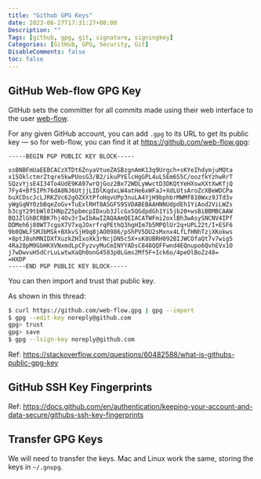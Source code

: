 ```yaml
---
title: "Github GPG Keys"
date: 2023-06-27T17:31:27+08:00
Description: ""
Tags: [github, gpg, git, signature, signingkey]
Categories: [GitHub, GPG, Security, Git]
DisableComments: false
toc: false
---
```


## GitHub Web-flow GPG Key

GitHub sets the committer for all commits made using their web interface to the user [web-flow](https://github.com/web-flow).

For any given GitHub account, you can add `.gpg` to its URL to get its public key — so for web-flow, you can find it at <https://github.com/web-flow.gpg>:

```text
-----BEGIN PGP PUBLIC KEY BLOCK-----

xsBNBFmUaEEBCACzXTDt6ZnyaVtueZASBzgnAmK13q9Urgch+sKYeIhdymjuMQta
x15OklctmrZtqre5kwPUosG3/B2/ikuPYElcHgGPL4uL5Em6S5C/oozfkYzhwRrT
SQzvYjsE4I34To4UdE9KA97wrQjGoz2Bx72WDLyWwctD3DKQtYeHXswXXtXwKfjQ
7Fy4+Bf5IPh76dA8NJ6UtjjLIDlKqdxLW4atHe6xWFaJ+XdLUtsAroZcXBeWDCPa
buXCDscJcLJRKZVc62gOZXXtPfoHqvUPp3nuLA4YjH9bphbrMWMf810Wxz9JTd3v
yWgGqNY0zbBqeZoGv+TuExlRHT8ASGFS9SVDABEBAAHNNUdpdEh1YiAod2ViLWZs
b3cgY29tbWl0IHNpZ25pbmcpIDxub3JlcGx5QGdpdGh1Yi5jb20+wsBiBBMBCAAW
BQJZlGhBCRBK7hj4Ov3rIwIbAwIZAQAAmQEIACATWFmi2oxlBh3wAsySNCNV4IPf
DDMeh6j80WT7cgoX7V7xqJOxrfrqPEthQ3hgHIm7b5MPQlUr2q+UPL22t/I+ESF6
9b0QWLFSMJbMSk+BXkvSjH9q8jAO0986/pShPV5DU2sMxnx4LfLfHNhTzjXKokws
+8ptJ8uhMNIDXfXuzkZHIxoXk3rNcjDN5c5X+sK8UBRH092BIJWCOfaQt7v7wig5
4Ra28pM9GbHKXVNxmdLpCFyzvyMuCmINYYADsC848QQFFwnd4EQnupo6QvhEVx1O
j7wDwvuH5dCrLuLwtwXaQh0onG4583p0LGms2Mf5F+Ick6o/4peOlBoZz48=
=HXDP
-----END PGP PUBLIC KEY BLOCK-----
```

You can then import and trust that public key.

As shown in this thread:

```sh
$ curl https://github.com/web-flow.gpg | gpg --import
$ gpg --edit-key noreply@github.com
gpg> trust
gpg> save
$ gpg --lsign-key noreply@github.com
```

Ref: <https://stackoverflow.com/questions/60482588/what-is-githubs-public-gpg-key>

## GitHub SSH Key Fingerprints

Ref: <https://docs.github.com/en/authentication/keeping-your-account-and-data-secure/githubs-ssh-key-fingerprints>

## Transfer GPG Keys

We will need to transfer the keys. Mac and Linux work the same, storing the keys in `~/.gnupg`.
